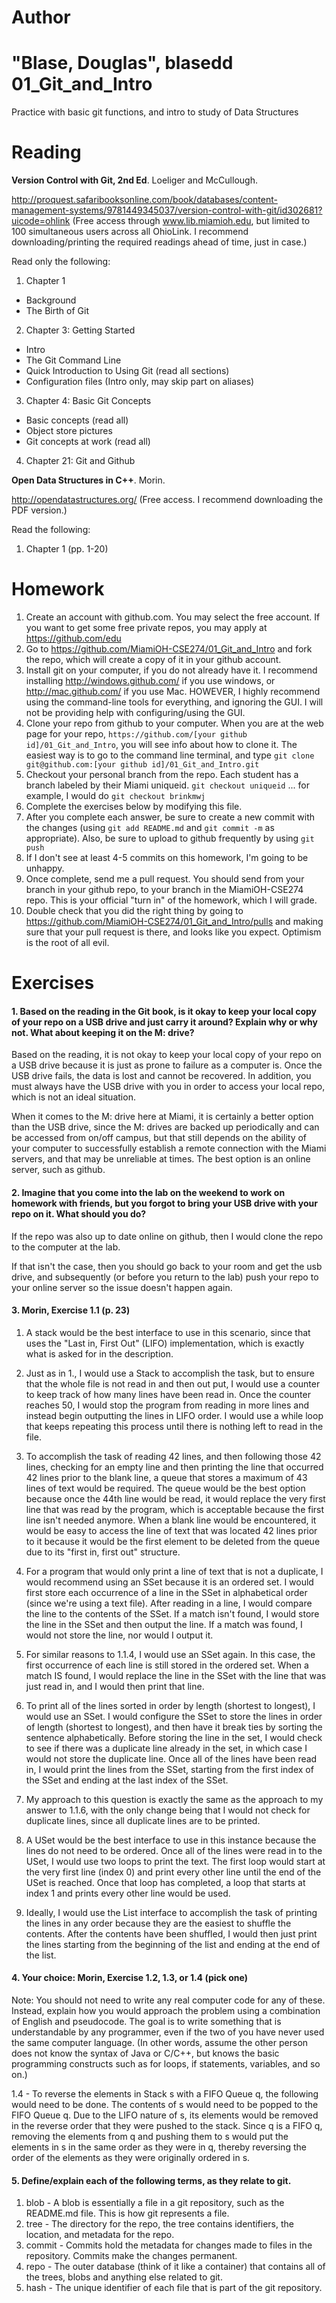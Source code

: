 Author
==========
"Blase, Douglas", blasedd
01_Git_and_Intro
================

Practice with basic git functions, and intro to study of Data Structures

Reading
=======

**Version Control with Git, 2nd Ed**. Loeliger and McCullough. 

http://proquest.safaribooksonline.com/book/databases/content-management-systems/9781449345037/version-control-with-git/id302681?uicode=ohlink (Free access through www.lib.miamioh.edu, but limited to 100 simultaneous users across all OhioLink. I recommend downloading/printing the required readings ahead of time, just in case.)

Read only the following:

1. Chapter 1
  * Background
  * The Birth of Git
2. Chapter 3: Getting Started
  * Intro
  * The Git Command Line
  * Quick Introduction to Using Git (read all sections)
  * Configuration files (Intro only, may skip part on aliases)
3. Chapter 4: Basic Git Concepts
  * Basic concepts (read all)
  * Object store pictures
  * Git concepts at work (read all)
4. Chapter 21: Git and Github

**Open Data Structures in C++**. Morin. 

http://opendatastructures.org/ (Free access. I recommend downloading the PDF version.)

Read the following:

1. Chapter 1 (pp. 1-20)

Homework
========

1. Create an account with github.com. You may select the free account. If you want to get some free private repos, you may apply at https://github.com/edu
2. Go to https://github.com/MiamiOH-CSE274/01_Git_and_Intro and fork the repo, which will create a copy of it in your github account.
3. Install git on your computer, if you do not already have it. I recommend installing http://windows.github.com/ if you use windows, or http://mac.github.com/ if you use Mac. HOWEVER, I highly recommend using the command-line tools for everything, and ignoring the GUI. I will not be providing help with configuring/using the GUI.
4. Clone your repo from github to your computer. When you are at the web page for your repo, `https://github.com/[your github id]/01_Git_and_Intro`, you will see info about how to clone it. The easiest way is to go to the command line terminal, and type `git clone git@github.com:[your github id]/01_Git_and_Intro.git`
5. Checkout your personal branch from the repo. Each student has a branch labeled by their Miami uniqueid. `git checkout uniqueid` ... for example, I would do `git checkout brinkmwj`
6. Complete the exercises below by modifying this file.
7. After you complete each answer, be sure to create a new commit with the changes (using `git add README.md` and `git commit -m` as appropriate). Also, be sure to upload to github frequently by using `git push`
8. If I don't see at least 4-5 commits on this homework, I'm going to be unhappy.
9. Once complete, send me a pull request. You should send from your branch in your github repo, to your branch in the MiamiOH-CSE274 repo. This is your official "turn in" of the homework, which I will grade.
10. Double check that you did the right thing by going to https://github.com/MiamiOH-CSE274/01_Git_and_Intro/pulls and making sure that your pull request is there, and looks like you expect. Optimism is the root of all evil.

Exercises
=========

#### 1. Based on the reading in the Git book, is it okay to keep your local copy of your repo on a USB drive and just carry it around? Explain why or why not. What about keeping it on the M: drive?

Based on the reading, it is not okay to keep your local copy of your repo on a USB drive because it is just as prone to failure as a computer is. Once the USB drive fails, the data is lost and cannot be recovered. In addition, you must always have the USB drive with you in order to access your local repo, which is not an ideal situation.

When it comes to the M: drive here at Miami, it is certainly a better option than the USB drive, since the M: drives are backed up periodically and can be accessed from on/off campus, but that still depends on the ability of your computer to successfully establish a remote connection with the Miami servers, and that may be unreliable at times. The best option is an online server, such as github.

#### 2. Imagine that you come into the lab on the weekend to work on homework with friends, but you forgot to bring your USB drive with your repo on it. What should you do?

If the repo was also up to date online on github, then I would clone the repo to the computer at the lab. 

If that isn't the case, then you should go back to your room and get the usb drive, and subsequently (or before you return to the lab) push your repo to your online server so the issue doesn't happen again.

#### 3. Morin, Exercise 1.1 (p. 23)

1. A stack would be the best interface to use in this scenario, since that uses the "Last in, First Out" (LIFO) implementation, which is exactly what is asked for in the description.

2. Just as in 1., I would use a Stack to accomplish the task, but to ensure that the whole file is not read in and then out put, I would use a counter to keep track of how many lines have been read in. Once the counter reaches 50, I would stop the program from reading in more lines and instead begin outputting the lines in LIFO order. I would use a while loop that keeps repeating this process until there is nothing left to read in the file.

3. To accomplish the task of reading 42 lines, and then following those 42 lines, checking for an empty line and then printing the line that occurred 42 lines prior to the blank line, a queue that stores a maximum of 43 lines of text would be required. The queue would be the best option because once the 44th line would be read, it would replace the very first line that was read by the program, which is acceptable because the first line isn't needed anymore. When a blank line would be encountered, it would be easy to access the line of text that was located 42 lines prior to it because it would be the first element to be deleted from the queue due to its "first in, first out" structure.

4. For a program that would only print a line of text that is not a duplicate, I would recommend using an SSet because it is an ordered set. I would first store each occurrence of a line in the SSet in alphabetical order (since we're using a text file). After reading in a line, I would compare the line to the contents of the SSet. If a match isn't found, I would store the line in the SSet and then output the line. If a match was found, I would not store the line, nor would I output it.

5. For similar reasons to 1.1.4, I would use an SSet again. In this case, the first occurrence of each line is still stored in the ordered set. When a match IS found, I would replace the line in the SSet with the line that was just read in, and I would then print that line.

6. To print all of the lines sorted in order by length (shortest to longest), I would use an SSet. I would configure the SSet to store the lines in order of length (shortest to longest), and then have it break ties by sorting the sentence alphabetically. Before storing the line in the set, I would check to see if there was a duplicate line already in the set, in which case I would not store the duplicate line. Once all of the lines have been read in, I would print the lines from the SSet, starting from the first index of the SSet and ending at the last index of the SSet.


7. My approach to this question is exactly the same as the approach to my answer to 1.1.6, with the only change being that I would not check for duplicate lines, since all duplicate lines are to be printed.

8. A USet would be the best interface to use in this instance because the lines do not need to be ordered. Once all of the lines were read in to the USet, I would use two loops to print the text. The first loop would start at the very first line (index 0) and print every other line until the end of the USet is reached. Once that loop has completed, a loop that starts at index 1 and prints every other line would be used.

9. Ideally, I would use the List interface to accomplish the task of printing the lines in any order because they are the easiest to shuffle the contents. After the contents have been shuffled, I would then just print the lines starting from the beginning of the list and ending at the end of the list.


#### 4. Your choice: Morin, Exercise 1.2, 1.3, or 1.4 (pick one)

Note: You should not need to write any real computer code for any of these. Instead, explain how you would approach the problem using a combination of English and pseudocode. The goal is to write something that is understandable by any programmer, even if the two of you have never used the same computer language. (In other words, assume the other person does not know the syntax of Java or C/C++, but knows the basic programming constructs such as for loops, if statements, variables, and so on.)

1.4 - To reverse the elements in Stack s with a FIFO Queue q, the following would need to be done. The contents of s would need to be popped to the FIFO Queue q. Due to the LIFO nature of s, its elements would be removed in the reverse order that they were pushed to the stack. Since q is a FIFO q, removing the elements from q and pushing them to s would put the elements in s in the same order as they were in q, thereby reversing the order of the elements as they were originally ordered in s.

#### 5. Define/explain each of the following terms, as they relate to git.

1. blob - A blob is essentially a file in a git repository, such as the README.md file. This is how git represents a file.
2. tree - The directory for the repo, the tree contains identifiers, the location, and metadata for the repo.
3. commit - Commits hold the metadata for changes made to files in the repository. Commits make the changes permanent.
4. repo - The outer database (think of it like a container) that contains all of the trees, blobs and anything else related to git.
5. hash - The unique identifier of each file that is part of the git repository.